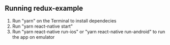 ## Running redux-example
1. Run "yarn" on the Terminal to install dependecies
2. Run "yarn react-native start"
3. Run "yarn react-native run-ios" or "yarn react-native run-android" to run the app on emulator